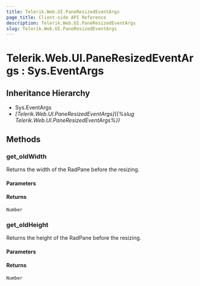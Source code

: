 ```yaml
---
title: Telerik.Web.UI.PaneResizedEventArgs
page_title: Client-side API Reference
description: Telerik.Web.UI.PaneResizedEventArgs
slug: Telerik.Web.UI.PaneResizedEventArgs
---
```


# Telerik.Web.UI.PaneResizedEventArgs : Sys.EventArgs 

## Inheritance Hierarchy

* Sys.EventArgs
* *[Telerik.Web.UI.PaneResizedEventArgs]({%slug Telerik.Web.UI.PaneResizedEventArgs%})*

## Methods

### get_oldWidth

Returns the width of the RadPane before the resizing.

#### Parameters

#### Returns

`Number`

### get_oldHeight

Returns the height of the RadPane before the resizing.

#### Parameters

#### Returns

`Number`